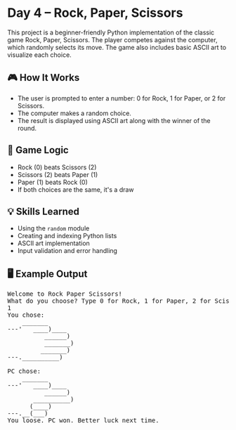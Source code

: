 # Day 4 – Rock, Paper, Scissors

This project is a beginner-friendly Python implementation of the classic game Rock, Paper, Scissors. The player competes against the computer, which randomly selects its move. The game also includes basic ASCII art to visualize each choice.

## 🎮 How It Works

- The user is prompted to enter a number: 0 for Rock, 1 for Paper, or 2 for Scissors.
- The computer makes a random choice.
- The result is displayed using ASCII art along with the winner of the round.

## 🔢 Game Logic

- Rock (0) beats Scissors (2)
- Scissors (2) beats Paper (1)
- Paper (1) beats Rock (0)
- If both choices are the same, it's a draw

## 💡 Skills Learned

- Using the `random` module
- Creating and indexing Python lists
- ASCII art implementation
- Input validation and error handling

## 🖥 Example Output

<pre>
Welcome to Rock Paper Scissors!
What do you choose? Type 0 for Rock, 1 for Paper, 2 for Scissors.
1
You chose:
    _______
---'   ____)____
          ______)
          _______)
         _______)
---.__________)

PC chose: 
    _______
---'   ____)____
          ______)
       __________)
      (____)
---.__(___)
You loose. PC won. Better luck next time.</pre>
